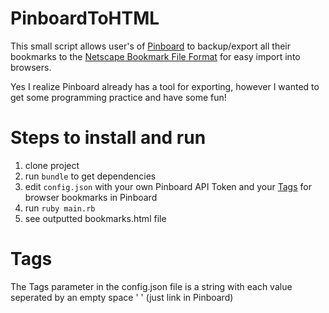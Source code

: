 # PinboardToHTML

This small script allows user's of [Pinboard](https://pinboard.in) to backup/export all their bookmarks to the [Netscape Bookmark File Format](http://msdn.microsoft.com/en-us/library/aa753582(VS.85).aspx) for easy import into browsers.

Yes I realize Pinboard already has a tool for exporting, however I wanted to get some programming practice and have some fun!

# Steps to install and run

1. clone project
2. run `bundle` to get dependencies
3. edit `config.json` with your own Pinboard API Token and your [Tags](#tags) for browser bookmarks in Pinboard
4. run `ruby main.rb`
5. see outputted bookmarks.html file

# Tags

The Tags parameter in the config.json file is a string with each value seperated by an empty space ' ' (just link in Pinboard)